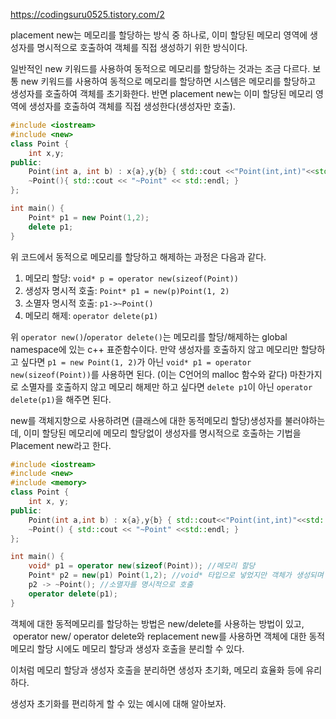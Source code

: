 https://codingsuru0525.tistory.com/2

placement new는 메모리를 할당하는 방식 중 하나로, 이미 할당된 메모리 영역에 생성자를 명시적으로 호출하여 객체를 직접 생성하기 위한 방식이다.

일반적인 new 키워드를 사용하여 동적으로 메모리를 할당하는 것과는 조금 다르다.
보통 new 키워드를 사용하여 동적으로 메모리를 할당하면 시스템은 메모리를 할당하고 생성자를 호출하여 객체를 초기화한다. 반면 placement new는 이미 할당된 메모리 영역에 생성자를 호출하여 객체를 직접 생성한다(생성자만 호출).
```cpp
#include <iostream>
#include <new>
class Point {
	int x,y;
public:
	Point(int a, int b) : x{a},y{b} { std::cout <<"Point(int,int)"<<std::endl; }
	~Point(){ std::cout << "~Point" << std::endl; }
};

int main() {
	Point* p1 = new Point(1,2); 
	delete p1;
}
```

위 코드에서 동적으로 메모리를 할당하고 해제하는 과정은 다음과 같다.
1. 메모리 할당: `void* p = operator new(sizeof(Point))`
2. 생성자 명시적 호출: `Point* p1 = new(p)Point(1, 2)`
3. 소멸자 명시적 호출: `p1->~Point()`
4. 메모리 해제: `operator delete(p1)`

위 `operator new()`/`operator delete()`는 메모리를 할당/해제하는 global namespace에 있는 c++ 표준함수이다.
만약 생성자를 호출하지 않고 메모리만 할당하고 싶다면
`p1 = new Point(1, 2)`가 아닌 `void* p1 = operator new(sizeof(Point))`를 사용하면 된다. (이는 C언어의 malloc 함수와 같다)
마찬가지로 소멸자를 호출하지 않고 메모리 해제만 하고 싶다면 `delete p1`이 아닌 `operator delete(p1)`을 해주면 된다.

new를 객체지향으로 사용하려면 (클래스에 대한 동적메모리 할당)생성자를 불러야하는데, 이미 할당된 메모리에 메모리 할당없이 생성자를 명시적으로 호출하는 기법을 Placement new라고 한다.
```cpp
#include <iostream>
#include <new>
#include <memory>
class Point {
	int x, y;
public:
	Point(int a,int b) : x{a},y{b} { std::cout<<"Point(int,int)"<<std::endl; }
	~Point() { std::cout << "~Point" <<std::endl; }
};

int main() {
	void* p1 = operator new(sizeof(Point)); //메모리 할당
	Point* p2 = new(p1) Point(1,2); //void* 타입으로 넣었지만 객체가 생성되며 메모리를 가리키는 포인터가 Point*로 형식이 바뀐다.
	p2 -> ~Point(); //소멸자를 명시적으로 호출
	operator delete(p1);
}
```
객체에 대한 동적메모리를 할당하는 방법은 new/delete를 사용하는 방법이 있고,
 operator new/ operator delete와 replacement new를 사용하면 객체에 대한 동적 메모리 할당 시에도 메모리 할당과 생성자 호출을 분리할 수 있다.

이처럼 메모리 할당과 생성자 호출을 분리하면 생성자 초기화, 메모리 효율화 등에 유리하다.

생성자 초기화를 편리하게 할 수 있는 예시에 대해 알아보자.